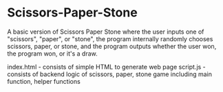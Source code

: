 # Scissors-Paper-Stone
A basic version of Scissors Paper Stone where the user inputs one of "scissors", "paper", or "stone", the program internally randomly chooses scissors, paper, or stone, and the program outputs whether the user won, the program won, or it's a draw.

index.html - consists of simple HTML to generate web page
script.js - consists of backend logic of scissors, paper, stone game including main function, helper functions
